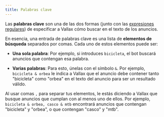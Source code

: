 ```yaml
---
title: Palabras clave
---
```


Las **palabras clave** son una de las dos formas (junto con las [expresiones regulares](https://es.wikipedia.org/wiki/Expresi%C3%B3n_regular)) de especificar a Vallax cómo buscar en el texto de los anuncios.

En esencia, una entrada de palabras clave es una lista de **elementos de búsqueda** separados por comas. Cada uno de estos elementos puede ser:

* **Una sola palabra**: Por ejemplo, si introduces `bicicleta`, el bot buscará anuncios que contengan esa palabra.

* **Varias palabras**: Para esto, únelas con el símbolo `&`. Por ejemplo, `bicicleta & orbea` le indica a Vallax que el anuncio debe contener tanto "bicicleta" como "orbea" en el texto del anuncio para ser un resultado válido.

Al usar comas `,` para separar tus elementos, le estás diciendo a Vallax que busque anuncios que cumplan con al menos uno de ellos. Por ejemplo, `bicicleta & orbea, casco & mtb` encontrará anuncios que contengan "bicicleta" y "orbea", o que contengan "casco" y "mtb".
